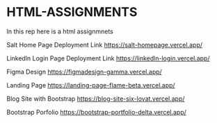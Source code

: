 # HTML-ASSIGNMENTS
In this rep here is a html assignmnets 

Salt Home Page Deployment Link
https://salt-homepage.vercel.app/

Linkedln Login Page Deployment Link
https://linkedln-login.vercel.app/

Figma Design
https://figmadesign-gamma.vercel.app/

Landing Page
https://landing-page-flame-beta.vercel.app/

Blog Site with Bootstrap
https://blog-site-six-lovat.vercel.app/

Bootstrap Porfolio
https://bootstrap-portfolio-delta.vercel.app/
